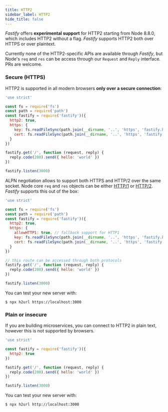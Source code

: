 ```yaml
---
title: HTTP2
sidebar_label: HTTP2
hide_title: false
---
```


_Fastify_ offers **experimental support** for HTTP2 starting from Node
8.8.0, which includes HTTP2 without a flag. _Fastify_ supports HTTP2
both over HTTPS or over plaintext.

Currently none of the HTTP2-specific APIs are available through
_Fastify_, but Node's `req` and `res` can be access through our
`Request` and `Reply` interface. PRs are welcome.

### Secure (HTTPS)

HTTP2 is supported in all modern browsers __only over a secure
connection__:

```js
'use strict'

const fs = require('fs')
const path = require('path')
const fastify = require('fastify')({
  http2: true,
  https: {
    key: fs.readFileSync(path.join(__dirname, '..', 'https', 'fastify.key')),
    cert: fs.readFileSync(path.join(__dirname, '..', 'https', 'fastify.cert'))
  }
})

fastify.get('/', function (request, reply) {
  reply.code(200).send({ hello: 'world' })
})

fastify.listen(3000)
```

ALPN negotiation allows to support both HTTPS and HTTP/2 over the same socket.
Node core `req` and `res` objects can be either [HTTP/1](https://nodejs.org/api/http.html)
or [HTTP/2](https://nodejs.org/api/http2.html).
_Fastify_ supports this out of the box:

```js
'use strict'

const fs = require('fs')
const path = require('path')
const fastify = require('fastify')({
  http2: true,
  https: {
    allowHTTP1: true, // fallback support for HTTP1
    key: fs.readFileSync(path.join(__dirname, '..', 'https', 'fastify.key')),
    cert: fs.readFileSync(path.join(__dirname, '..', 'https', 'fastify.cert'))
  }
})

// this route can be accessed through both protocols
fastify.get('/', function (request, reply) {
  reply.code(200).send({ hello: 'world' })
})

fastify.listen(3000)
```

You can test your new server with:

```
$ npx h2url https://localhost:3000
```

### Plain or insecure

If you are building microservices, you can connect to HTTP2 in plain
text, however this is not supported by browsers.

```js
'use strict'

const fastify = require('fastify')({
  http2: true
})

fastify.get('/', function (request, reply) {
  reply.code(200).send({ hello: 'world' })
})

fastify.listen(3000)
```

You can test your new server with:

```
$ npx h2url http://localhost:3000
```

